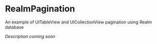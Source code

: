 # RealmPagination
An example of UITableView and UICollectionView pagination using Realm database


*Description coming soon*
